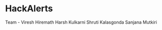 # HackAlerts

Team - Viresh Hiremath
       Harsh Kulkarni
       Shruti Kalasgonda
       Sanjana Mutkiri